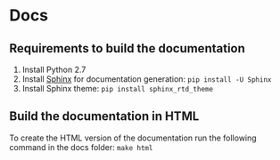 # Docs

## Requirements to build the documentation 

1. Install Python 2.7
2. Install [Sphinx](http://www.sphinx-doc.org) for documentation generation: ```pip install -U Sphinx```
3. Install Sphinx theme: ```pip install sphinx_rtd_theme```

## Build the documentation in HTML

To create the HTML version of the documentation run the following command in the docs folder: ```make html```
